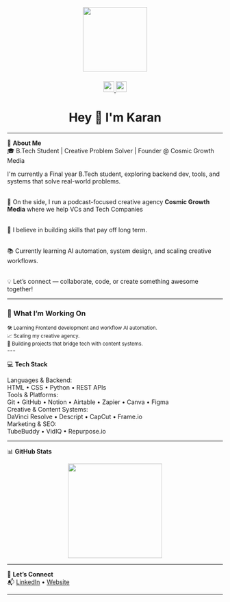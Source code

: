 <div align="center">
  <img height="150" src="https://media.giphy.com/media/M9gbBd9nbDrOTu1Mqx/giphy.gif" />
</div>

###

<div align="center">
  <a href="https://www.linkedin.com/in/karan-chaurasiya-693b86252/" target="_blank">
    <img src="https://img.shields.io/static/v1?message=LinkedIn&logo=linkedin&label=&color=0077B5&logoColor=white&labelColor=&style=for-the-badge" height="25" />
  </a>
  <a href="https://cosmicgrowthmedia.com" target="_blank">
    <img src="https://img.shields.io/static/v1?message=Website&logo=google-chrome&label=&color=4285F4&logoColor=white&labelColor=&style=for-the-badge" height="25" />
  </a>
</div>

###

<h1 align="center">Hey 👋 I'm Karan</h1>

---

💫 **About Me**  
🎓 B.Tech Student | Creative Problem Solver | Founder @ Cosmic Growth Media

I'm currently a Final year B.Tech student, exploring backend dev, tools, and systems that solve real-world problems.<br><br>

🚀 On the side, I run a podcast-focused creative agency <strong>Cosmic Growth Media</strong> where we help VCs and Tech Companies <br><br>

🎯 I believe in building skills that pay off long term.<br><br>

📚 Currently learning AI automation, system design, and scaling creative workflows.<br><br>

💡 Let’s connect — collaborate, code, or create something awesome together!

---
### 🌟 What I’m Working On
<sub>
🛠 Learning Frontend development and workflow AI automation.<br>
📈 Scaling my creative agency. <br>
🎨 Building projects that bridge tech with content systems. <br>
</sub>
---

💻 **Tech Stack**

Languages & Backend:<br>
HTML • CSS • Python • REST APIs <br>
Tools & Platforms:<br>
Git • GitHub • Notion • Airtable • Zapier • Canva • Figma<br>
Creative & Content Systems:<br>
DaVinci Resolve • Descript • CapCut • Frame.io<br>
Marketing & SEO:<br>
TubeBuddy • VidIQ • Repurpose.io <br>

---

📊 **GitHub Stats**
<div align="center">
  <img src="https://streak-stats.demolab.com?user=karanchaurasiya&theme=dark&hide_border=false&border_radius=5" height="220" />
</div>

---

🔗 **Let’s Connect**  
📬 [LinkedIn](https://www.linkedin.com/in/karan-chaurasiya) • [Website](https://cosmicgrowthmedia.com)

---

